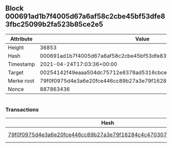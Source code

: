 ## Block 000691ad1b7f4005d67a6af58c2cbe45bf53dfe83fbc25099b2fa523b85ce2e5

Attribute | Value
--- | ---
Height | 36853
Hash | 000691ad1b7f4005d67a6af58c2cbe45bf53dfe83fbc25099b2fa523b85ce2e5
Timestamp | 2021-04-24T17:03:36+00:00
Target | 00254142f49eaaa504dc75712e8378ad5316cbcead634704b3734b6271167cc4
Merke root | 79f0f0975d4e3a6e20fce446cc89b27a3e79f16284c4c4703071ba1fc6901482
Nonce | 887863436

```

```

### Transactions

Hash | Amount
--- | ---
[79f0f0975d4e3a6e20fce446cc89b27a3e79f16284c4c4703071ba1fc6901482](79f0f0975d4e3a6e20fce446cc89b27a3e79f16284c4c4703071ba1fc6901482.md) | 10.00000000 SKEPTI 
